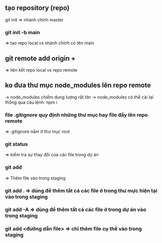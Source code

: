 ## tạo repository (repo)

git init
=> nhánh chính master

### git init -b main

=> tạo repo local vs nhánh chính có tên main

## git remote add origin + <url repo>

=> liên kết repo local vs repo remote

## ko đưa thư mục node_modules lên repo remote

-> node_modules chiếm dung lượng rất lớn
-> node_modules có thể cài lại thông qua câu lệnh: npm i

### file .gitignore quy định những thư mục hay file đẩy lên repo remote

=> .gitignore nằm ở thư mục root

### git status

=> kiểm tra sự thay đổi của các file trong dự án

### git add

=> Thêm file vào trong staging

### git add . => dùng để thêm tất cả các file ở trong thư mực hiện tại vào trong staging

### git add -A => dùng để thêm tất cả các file ở trong dự án vào trong staging

### git add <đường dẫn file> => chỉ thêm file cụ thể vào trong staging
